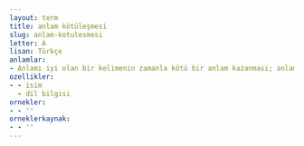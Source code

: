 ```yaml
---
layout: term
title: anlam kötüleşmesi
slug: anlam-kotulesmesi
letter: A
lisan: Türkçe
anlamlar:
- Anlamı iyi olan bir kelimenin zamanla kötü bir anlam kazanması; anlam bayağılaşması
ozellikler:
- - isim
  - dil bilgisi
ornekler:
- - ''
orneklerkaynak:
- - ''
---
```

